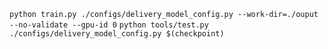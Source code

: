 `python train.py ./configs/delivery_model_config.py --work-dir=./ouput --no-validate --gpu-id 0`
`python tools/test.py ./configs/delivery_model_config.py $(checkpoint)` 